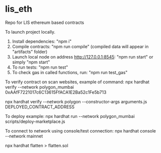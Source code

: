 # lis_eth
Repo for LIS ethereum based contracts

To launch project locally.
1. Install dependencies: "npm i"
2. Compile contracts: "npm run compile" (compiled data will appear in "artifacts" folder)
3. Launch local node on address http://127.0.0.1:8545: "npm run start" or simply "npm start"
4. To run tests: "npm run test"
5. To check gas in called functions, run: "npm run test_gas"

To verify contract on scan websites, example of command:
npx hardhat verify --network polygon_mumbai 0xAAfF7221017c6C13615FfACA1E2Ba52c1Fe5b713

npx hardhat verify --network polygon --constructor-args arguments.js DEPLOYED_CONTRACT_ADDRESS


To deploy example:
npx hardhat run --network polygon_mumbai scripts/deploy-marketplace.js

To connect to network using console/test connection: 
npx hardhat console --network mainnet


npx hardhat flatten > flatten.sol